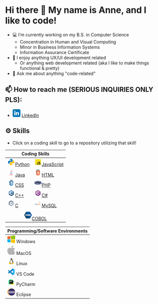 # Hi there 👋 My name is Anne, and I like to code!

- 💻 I’m currently working on my B.S. in Computer Science
  - Concentration in Human and Visual Computing
  - Minor in Business Information Systems
  - Information Assurance Certificate
- 📱 I enjoy anything UX/UI development related
  - Or anything web development related (aka I like to make things functional & pretty)
- 💬 Ask me about anything "code-related"


  
## 📫 How to reach me (SERIOUS INQUIRIES ONLY PLS):
  * <a href="https://www.linkedin.com/in/anne-h-501b9b260/"><img src="https://github.com/AnneH20/AnneH20/blob/main/Images/linkedin.svg" width="25"/></a> [LinkedIn](https://www.linkedin.com/in/anne-h-501b9b260/)


## ⚙️ Skills

- Click on a coding skill to go to a repository utilizing that skill!


<table>
  <thead>
    <tr>
      <th colspan="2" style="text-align: center;">Coding Skills</th>
    </tr>
  </thead>
  <tbody>
    <tr>
      <td><a href="https://github.com/AnneH20/IntroPython"><img src="https://github.com/AnneH20/AnneH20/blob/main/Images/python.svg" width="25" alt="Python"></a><a href="https://github.com/AnneH20/IntroPython">Python</a></td>
      <td><a href="https://github.com/AnneH20/WebDev"><img src="https://github.com/AnneH20/AnneH20/blob/main/Images/javascript.svg" width="25" alt="JavaScript"></a><a href="https://github.com/AnneH20/WebDev">JavaScript</a></td>
    </tr>
    <tr>
      <td><a href="https://github.com/AnneH20/JAVA"><img src="https://github.com/AnneH20/AnneH20/blob/main/Images/java.svg" width="25" alt="Java"></a><a href="https://github.com/AnneH20/JAVA">Java</a></td>
      <td><a href="https://github.com/AnneH20/HCI-Final-Project"><img src="https://github.com/AnneH20/AnneH20/blob/main/Images/html.svg" width="25" alt="HTML"></a><a href="https://github.com/AnneH20/HCI-Final-Project">HTML</a></td>
    </tr>
    <tr>
      <td><a href="https://github.com/AnneH20/WebDev"><img src="https://github.com/AnneH20/AnneH20/blob/main/Images/css.svg" width="25" alt="CSS"></a><a href="https://github.com/AnneH20/WebDev">CSS</a></td>
      <td><a href="https://github.com/AnneH20/WebDev"><img src="https://github.com/AnneH20/AnneH20/blob/main/Images/php.png" width="25" alt="PHP"></a><a href="https://github.com/AnneH20/WebDev">PHP</a></td>
    </tr>
    <tr>
      <td><a href="https://github.com/AnneH20/DataStructures"><img src="https://github.com/AnneH20/AnneH20/blob/main/Images/c%2B%2B.svg" width="25" alt="C++"></a><a href="https://github.com/AnneH20/DataStructures">C++</a></td>
      <td><a href="https://github.com/AnneH20/GameDesignGM3"><img src="https://github.com/AnneH20/AnneH20/blob/main/Images/c%23.svg" width="25" alt="C#"></a><a href="https://github.com/AnneH20/GameDesignGM3">C#</a></td>
    </tr>
    <tr>
      <td><a href="https://github.com/AnneH20/SystemsProg"><img src="https://github.com/AnneH20/AnneH20/blob/main/Images/c.svg" width="25" alt="C"></a><a href="https://github.com/AnneH20/SystemsProg">C</a></td>
      <td><a href="https://github.com/AnneH20/JAVAGroupProject"><img src="https://github.com/AnneH20/AnneH20/blob/main/Images/mysql.svg" width="25" alt="MySQL"></a><a href="https://github.com/AnneH20/JAVAGroupProject">MySQL</a></td>
    </tr>
    <tr>
      <td colspan="2" style="text-align: center;"><a href="https://github.com/AnneH20/COBOL"><img src="https://github.com/AnneH20/AnneH20/blob/main/Images/cobol.png" width="25" alt="COBOL"></a><a href="https://github.com/AnneH20/COBOL">COBOL</a></td>
    </tr>
  </tbody>
</table>


| Programming/Software Environments |
|----------------------------------|
| <img src="https://github.com/AnneH20/AnneH20/blob/main/Images/windows.png" width="25"> Windows |
| <img src="https://github.com/AnneH20/AnneH20/blob/main/Images/apple.png" width="25"> MacOS |
| <img src="https://github.com/AnneH20/AnneH20/blob/main/Images/linux.png" width="25"> Linux |
| <img src="https://github.com/AnneH20/AnneH20/blob/main/Images/vscode.svg" width="25"> VS Code |
| <img src="https://github.com/AnneH20/AnneH20/blob/main/Images/pycharm.svg" width="25"> PyCharm |
| <img src="https://github.com/AnneH20/AnneH20/blob/main/Images/eclipse.png" width="25"> Eclipse |
